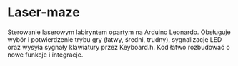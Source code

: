 # Laser-maze
Sterowanie laserowym labiryntem opartym na Arduino Leonardo. Obsługuje wybór i potwierdzenie trybu gry (łatwy, średni, trudny), sygnalizację LED oraz wysyła sygnały klawiatury przez Keyboard.h. Kod łatwo rozbudować o nowe funkcje i integracje.
